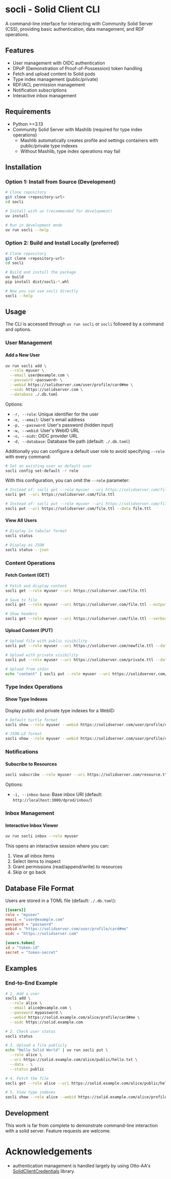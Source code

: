 # socli - Solid Client CLI

A command-line interface for interacting with Community Solid Server (CSS), providing basic authentication, data management, and RDF operations.

## Features

- User management with OIDC authentication
- DPoP (Demonstration of Proof-of-Possession) token handling
- Fetch and upload content to Solid pods
- Type index management (public/private)
- RDF/ACL permission management
- Notification subscriptions
- Interactive inbox management

## Requirements

- Python >=3.13
- Community Solid Server with Mashlib (required for type index operations)
  - Mashlib automatically creates profile and settings containers with public/private type indexes
  - Without Mashlib, type index operations may fail

## Installation

### Option 1: Install from Source (Development)

```bash
# Clone repository
git clone <repository-url>
cd socli

# Install with uv (recommended for development)
uv install

# Run in development mode
uv run socli --help
```

### Option 2: Build and Install Locally (preferred)

```bash
# Clone repository
git clone <repository-url>
cd socli

# Build and install the package
uv build
pip install dist/socli-*.whl

# Now you can use socli directly
socli --help
```

## Usage

The CLI is accessed through `uv run socli` or `socli` followed by a command and options.

### User Management

#### Add a New User

```bash
uv run socli add \
  --role myuser \
  --email user@example.com \
  --password <password> \
  --webid https://solidserver.com/user/profile/card#me \
  --oidc https://solidserver.com \
  --database ./.db.toml
```

Options:

- `-r, --role`: Unique identifier for the user
- `-e, --email`: User's email address
- `-p, --password`: User's password (hidden input)
- `-w, --webid`: User's WebID URL
- `-o, --oidc`: OIDC provider URL
- `-d, --database`: Database file path (default: `./.db.toml`)

Additionally you can configure a default user role to avoid specifying `--role` with every command:

```bash
# Set an existing user as default user
socli config set-default -r role
```

With this configuration, you can omit the `--role` parameter:

```bash
# Instead of: socli get --role myuser --uri https://solidserver.com/file.ttl
socli get --uri https://solidserver.com/file.ttl

# Instead of: socli put --role myuser --uri https://solidserver.com/file.ttl --data file.ttl
socli put --uri https://solidserver.com/file.ttl --data file.ttl
```

#### View All Users

```bash
# Display in tabular format
socli status

# Display as JSON
socli status --json
```

### Content Operations

#### Fetch Content (GET)

```bash
# Fetch and display content
socli get --role myuser --uri https://solidserver.com/file.ttl

# Save to file
socli get --role myuser --uri https://solidserver.com/file.ttl --output local.ttl

# Show headers
socli get --role myuser --uri https://solidserver.com/file.ttl --verbose
```

#### Upload Content (PUT)

```bash
# Upload file with public visibility
socli put --role myuser --uri https://solidserver.com/newfile.ttl --data file.ttl --status public

# Upload with private visibility
socli put --role myuser --uri https://solidserver.com/private.ttl --data file.ttl --status private

# Upload from stdin
echo "content" | socli put --role myuser --uri https://solidserver.com/data.txt --data - --status private
```

### Type Index Operations

#### Show Type Indexes

Display public and private type indexes for a WebID:

```bash
# Default turtle format
socli show --role myuser --webid https://solidserver.com/user/profile/card#me

# JSON-LD format
socli show --role myuser --webid https://solidserver.com/user/profile/card#me --format json-ld
```

### Notifications

#### Subscribe to Resources

```bash
socli subscribe --role myuser --uri https://solidserver.com/resource.ttl
```

Options:

- `-i, --inbox-base`: Base inbox URI (default: `http://localhost:3000/dprod/inbox/`)

### Inbox Management

#### Interactive Inbox Viewer

```bash
uv run socli inbox --role myuser
```

This opens an interactive session where you can:

1. View all inbox items
2. Select items to inspect
3. Grant permissions (read/append/write) to resources
4. Skip or go back

## Database File Format

Users are stored in a TOML file (default: `./.db.toml`):

```toml
[[users]]
role = "myuser"
email = "user@example.com"
password = "password"
webid = "https://solidserver.com/user/profile/card#me"
oidc = "https://solidserver.com"

[users.token]
id = "token-id"
secret = "token-secret"
```

## Examples

### End-to-End Example

```bash
# 1. Add a user
socli add \
  --role alice \
  --email alice@example.com \
  --password mypassword \
  --webid https://solid.example.com/alice/profile/card#me \
  --oidc https://solid.example.com

# 2. Check user status
socli status

# 3. Upload a file publicly
echo "Hello Solid World" | uv run socli put \
  --role alice \
  --uri https://solid.example.com/alice/public/hello.txt \
  --data - \
  --status public

# 4. Fetch the file
socli get --role alice --uri https://solid.example.com/alice/public/hello.txt

# 5. View type indexes
socli show --role alice --webid https://solid.example.com/alice/profile/card#me
```

## Development

This work is far from complete to demonstrate command-line interaction with a solid server. Feature requests are welcome.

# Acknowledgements

- authentication management is handled largely by using Otto-AA's [SolidClientCredentials](https://github.com/Otto-AA/solid-client-credentials-py) library.
